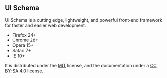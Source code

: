 ## UI Schema

UI Schema is a cutting edge, lightweight, and powerful front-end framework for faster and easier web development.

* Firefox 24+
* Chrome 28+
* Opera 15+
* Safari 7+
* IE 10+

It is distributed under the [MIT][mit] license, and the documentation under a [CC BY-SA 4.0][cc-by-sa] license.

[mit]: https://github.com/arxitics/ui-schema/blob/master/LICENSE
[cc-by-sa]: http://creativecommons.org/licenses/by-sa/4.0
